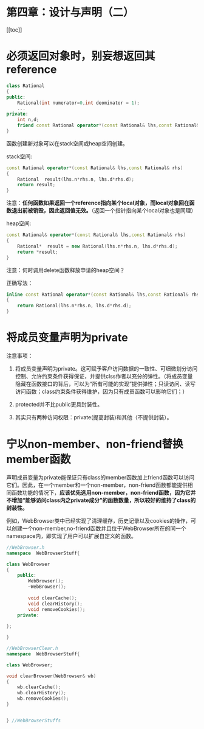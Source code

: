 # 第四章：设计与声明（二）

[[toc]]

# 必须返回对象时，别妄想返回其reference

```cpp
class Rational
{
public:
    Rational(int numerator=0,int deominator = 1);
    ...
private:
    int n,d;
    friend const Rational operator*(const Rational& lhs,const Rational& rhs);
}
```

函数创建新对象可以在stack空间或heap空间创建。

stack空间:

```cpp
const Rational operator*(const Rational& lhs,const Rational& rhs)
{
    Rational  result(lhs.n*rhs.n, lhs.d*rhs.d); 
    return result;
}
```

注意：**任何函数如果返回一个reference指向某个local对象，而local对象回在函数退出前被销毁，因此返回值无效。**（返回一个指针指向某个local对象也是同理）

heap空间:

```cpp
const Rational& operator*(const Rational& lhs,const Rational& rhs)
{
    Rational*  result = new Rational(lhs.n*rhs.n, lhs.d*rhs.d); 
    return *result;
}
```

注意：何时调用delete函数释放申请的heap空间？

正确写法：

```cpp
inline const Rational operator*(const Rational& lhs,const Rational& rhs)
{
    return Rational(lhs.n*rhs.n, lhs.d*rhs.d); 
}
```

# 将成员变量声明为private

注意事项：

1. 将成员变量声明为private。这可赋予客户访问数据的一致性、可细微划分访问控制、允许约束条件获得保证，并提供clss作者以充分的弹性。（将成员变量隐藏在函数接口的背后，可以为“所有可能的实现”提供弹性；只读访问、读写访问函数；class约束条件获得维护，因为只有成员函数可以影响它们；）

2. protected并不比public更具封装性。

3. 其实只有两种访问权限：private(提高封装)和其他（不提供封装）。

# 宁以non-member、non-friend替换member函数

声明成员变量为private能保证只有class的member函数加上friend函数可以访问它们。因此，在一个member和一个non-member，non-friend函数都能提供相同函数功能的情况下，**应该优先选用non-member，non-friend函数，因为它并不增加“能够访问class内之private成分”的函数数量，所以较好的维持了class的封装性。**

例如，WebBrowser类中已经实现了清理缓存，历史记录以及cookies的操作，可以创建一个non-member,no-friend函数并且位于WebBrowser所在的同一个namespace内，即实现了用户可以扩展自定义的函数。

```cpp
//WebBrowser.h
namespace  WebBrowserStuff{

class WebBrowser
{
    public:
        WebBrowser();
        ~WebBrowser();
		
		void clearCache();
		void clearHistory();
		void removeCookies();
    private:
        
};

} 
```

```cpp
//WebBrowserClear.h
namespace  WebBrowserStuff{

class WebBrowser;

void clearBrowser(WebBrowser& wb)
{
	wb.clearCache();
	wb.clearHistory();
	wb.removeCookies();
}


} //WebBrowserStuffs
```